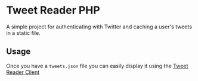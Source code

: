 # Tweet Reader PHP

A simple project for authenticating with Twitter and caching a user's tweets in a static file.

## Usage

Once you have a `tweets.json` file you can easily display it using the [Tweet Reader Client](https://github.com/eberkund/tweet-reader-client)
